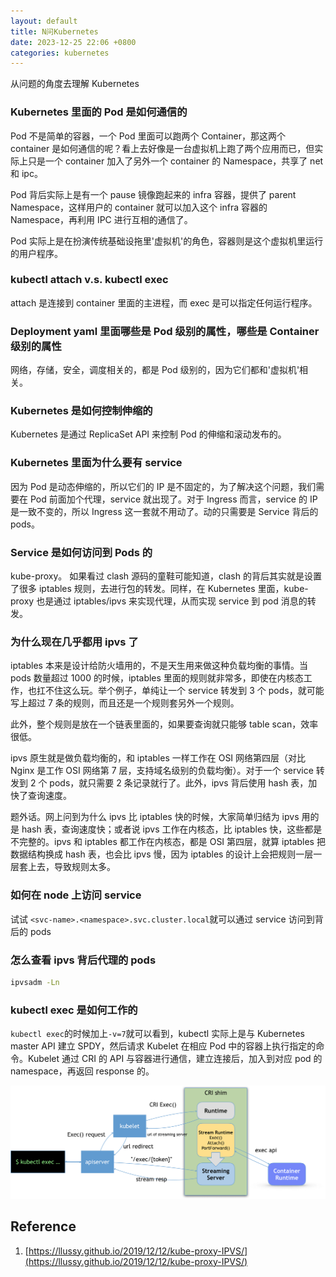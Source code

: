 ```yaml
---
layout: default
title: N问Kubernetes
date: 2023-12-25 22:06 +0800
categories: kubernetes
---
```


从问题的角度去理解 Kubernetes

### Kubernetes 里面的 Pod 是如何通信的

Pod 不是简单的容器，一个 Pod 里面可以跑两个 Container，那这两个 container 是如何通信的呢？看上去好像是一台虚拟机上跑了两个应用而已，但实际上只是一个 container 加入了另外一个 container 的 Namespace，共享了 net 和 ipc。

Pod 背后实际上是有一个 pause 镜像跑起来的 infra 容器，提供了 parent Namespace，这样用户的 container 就可以加入这个 infra 容器的 Namespace，再利用 IPC 进行互相的通信了。

Pod 实际上是在扮演传统基础设拖里'虚拟机'的角色，容器则是这个虚拟机里运行的用户程序。

### kubectl attach v.s. kubectl exec

attach 是连接到 container 里面的主进程，而 exec 是可以指定任何运行程序。

### Deployment yaml 里面哪些是 Pod 级别的属性，哪些是 Container 级别的属性

网络，存储，安全，调度相关的，都是 Pod 级别的，因为它们都和'虚拟机'相关。

### Kubernetes 是如何控制伸缩的

Kubernetes 是通过 ReplicaSet API 来控制 Pod 的伸缩和滚动发布的。

### Kubernetes 里面为什么要有 service

因为 Pod 是动态伸缩的，所以它们的 IP 是不固定的，为了解决这个问题，我们需要在 Pod 前面加个代理，service 就出现了。对于 Ingress 而言，service 的 IP 是一致不变的，所以 Ingress 这一套就不用动了。动的只需要是 Service 背后的 pods。

### Service 是如何访问到 Pods 的

kube-proxy。 如果看过 clash 源码的童鞋可能知道，clash 的背后其实就是设置了很多 iptables 规则，去进行包的转发。同样，在 Kubernetes 里面，kube-proxy 也是通过 iptables/ipvs 来实现代理，从而实现 service 到 pod 消息的转发。

### 为什么现在几乎都用 ipvs 了

iptables 本来是设计给防火墙用的，不是天生用来做这种负载均衡的事情。当 pods 数量超过 1000 的时候，iptables 里面的规则就非常多，即使在内核态工作，也扛不住这么玩。举个例子，单纯让一个 service 转发到 3 个 pods，就可能写上超过 7 条的规则，而且还是一个规则套另外一个规则。

此外，整个规则是放在一个链表里面的，如果要查询就只能够 table scan，效率很低。

ipvs 原生就是做负载均衡的，和 iptables 一样工作在 OSI 网络第四层（对比 Nginx 是工作 OSI 网络第 7 层，支持域名级别的负载均衡）。对于一个 service 转发到 2 个 pods，就只需要 2 条记录就行了。此外，ipvs 背后使用 hash 表，加快了查询速度。

题外话。网上问到为什么 ipvs 比 iptables 快的时候，大家简单归结为 ipvs 用的是 hash 表，查询速度快；或者说 ipvs 工作在内核态，比 iptables 快，这些都是不完整的。ipvs 和 iptables 都工作在内核态，都是 OSI 第四层，就算 iptables 把数据结构换成 hash 表，也会比 ipvs 慢，因为 iptables 的设计上会把规则一层一层套上去，导致规则太多。

### 如何在 node 上访问 service

试试 `<svc-name>.<namespace>.svc.cluster.local`就可以通过 service 访问到背后的 pods

### 怎么查看 ipvs 背后代理的 pods

```bash
ipvsadm -Ln
```

### kubectl exec 是如何工作的

`kubectl exec`的时候加上`-v=7`就可以看到，kubectl 实际上是与 Kubernetes master API 建立 SPDY，然后请求 Kubelet 在相应 Pod 中的容器上执行指定的命令。Kubelet 通过 CRI 的 API 与容器进行通信，建立连接后，加入到对应 pod 的 namespace，再返回 response 的。

<img src="/images/kubectl-exec.png" width="800px">

## Reference

1. [https://llussy.github.io/2019/12/12/kube-proxy-IPVS/](https://llussy.github.io/2019/12/12/kube-proxy-IPVS/)
